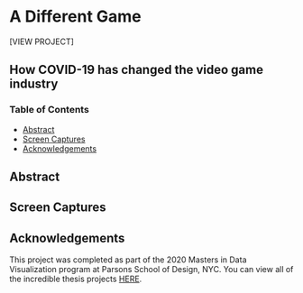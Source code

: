 # A Different Game
[VIEW PROJECT]
## How COVID-19 has changed the video game industry

### Table of Contents
- [Abstract](#abstract)
- [Screen Captures](#screen-captures)
- [Acknowledgements](#acknowledgements)

## Abstract

## Screen Captures

## Acknowledgements
This project was completed as part of the 2020 Masters in Data Visualization program at Parsons School of Design, NYC. You can view all of the incredible thesis projects [HERE](https://parsons.nyc/thesis/).
